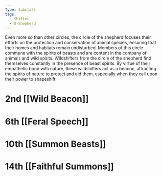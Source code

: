```yaml
---
Type: Subclass
tags:
  - Shifter
  - S-Shepherd
---
```

Even more so than other circles, the circle of the shepherd focuses their efforts on the protection and conservation of animal species, ensuring that their homes and habitats
remain undisturbed. Members of this circle commune with the spirits of beasts and are content in the company of animals and wild spirits.
Wildshifters from the circle of the shepherd find themselves constantly in the presence of beast spirits. By virtue of their empathetic bond with nature, these wildshifters act as a beacon, attracting the spirits of nature to protect and aid them, especially when they call upon their power to shapeshift.

# 2nd [[Wild Beacon]]
# 6th [[Feral Speech]]
# 10th [[Summon Beasts]]
# 14th [[Faithful Summons]]